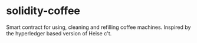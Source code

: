 # solidity-coffee
Smart contract for using, cleaning and refilling coffee machines. Inspired by the hyperledger based version of Heise c't. 
